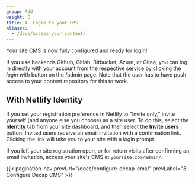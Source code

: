 ```yaml
---
group: Add
weight: 5
title: 4. Login to your CMS
aliases:
  - /docs/access-your-content/
---
```


Your site CMS is now fully configured and ready for login!

If you use backends Github, Gitlab, Bitbucket, Azure, or Gitea, you can log in directly with your account from the respective service by clicking the *login with* button on the /admin page. Note that the user has to have push access to your content repository for this to work.

## With Netlify Identity

If you set your registration preference in Netlify to "Invite only," invite yourself (and anyone else you choose) as a site user. To do this, select the **Identity** tab from your site dashboard, and then select the **Invite users** button. Invited users receive an email invitation with a confirmation link. Clicking the link will take you to your site with a login prompt.

If you left your site registration open, or for return visits after confirming an email invitation, access your site's CMS at `yoursite.com/admin/`.

{{< pagination-nav prevUrl="/docs/configure-decap-cms/" prevLabel="3. Configure Decap CMS" >}}